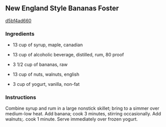 ## New England Style Bananas Foster

[d5bf4ad660](http://www.food.com/recipe/new-england-style-bananas-foster-165054)

### Ingredients

 - 13 cup of syrup, maple, canadian

 - 13 cup of alcoholic beverage, distilled, rum, 80 proof

 - 3 1/2 cup of bananas, raw

 - 13 cup of nuts, walnuts, english

 - 3 cup of yogurt, vanilla, non-fat

### Instructions

Combine syrup and rum in a large nonstick skillet; bring to a simmer over medium-low heat. Add banana; cook 3 minutes, stirring occasionally. Add walnuts;. cook 1 minute. Serve immediately over frozen yogurt.